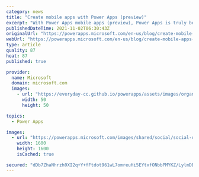 ```yaml
---
category: news
title: "Create mobile apps with Power Apps (preview)"
excerpt: "With Power Apps mobile apps (preview), Power Apps is truly becoming a Mobile Application Development Platform, stuffed with MAD skills. Low-code mobile app creation, seamless end-to-end branding, multiple app embedding, distribute your app natively and use enterprise governance with Intune. Power Apps"
publishedDateTime: 2021-11-02T06:30:43Z
originalUrl: "https://powerapps.microsoft.com/en-us/blog/create-mobile-apps-with-power-apps-preview/"
webUrl: "https://powerapps.microsoft.com/en-us/blog/create-mobile-apps-with-power-apps-preview/"
type: article
quality: 87
heat: 87
published: true

provider:
  name: Microsoft
  domain: microsoft.com
  images:
    - url: "https://everyday-cc.github.io/powerapps/assets/images/organizations/microsoft.com-50x50.jpg"
      width: 50
      height: 50

topics:
  - Power Apps

images:
  - url: "https://powerapps.microsoft.com/images/shared/social/social-default-image.png"
    width: 1600
    height: 1600
    isCached: true

secured: "dDb7ZhaNhrzh0XI2q+Y+fFtdot961wL7omreuHi5EYtxfONbbPMYKZ/LylmDBAk2yqJ7z9YbLVhJNU+obeC8c6E749dRknZ4zNgUg5tIaL/HXAfun91cDMvN+zqh8jOgi2Is63xCKIyIlFV0IlkTVAQLNT1/wCDeIHXZXhmcmHOj6lsnbzxRRVHgkkaApdE5jgKIUTdAYcw3t8MqMREQMxeMPfLYvUCCBa6AMLiPJQkKxiNGjbE9BHGTUTNphcNbRmvA+DmUPs9zUmpy4MHncuQb0gLTeUi8ZkFmq12CL/u2GOs3ACwZfdIfdbyJgyP8v6yhg31N3lL/BaX77V4W8siP5jHQKqdlfz6bpfTX3Yk=;lBTlhHQSRYedln1v+JeHqQ=="
---
```


